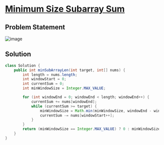 # [Minimum Size Subarray Sum](https://leetcode.com/problems/minimum-size-subarray-sum/description/?envType=study-plan-v2&envId=top-interview-150)
## Problem Statement
![image](https://github.com/SiddhantKumarMaurya/LeetCode_Questions/assets/107787014/219f212f-8edf-46c8-b3ac-f83c6b599fef)
## Solution
```java
class Solution {
    public int minSubArrayLen(int target, int[] nums) {
        int length = nums.length;
        int windowStart = 0;
        int currentSum = 0;
        int minWindowSize = Integer.MAX_VALUE;

        for (int windowEnd = 0; windowEnd < length; windowEnd++) {
            currentSum += nums[windowEnd];
            while (currentSum >= target) {
                minWindowSize = Math.min(minWindowSize, windowEnd - windowStart + 1);
                currentSum -= nums[windowStart++];
            }
        }
        return (minWindowSize == Integer.MAX_VALUE) ? 0 : minWindowSize;
    }
}
```
